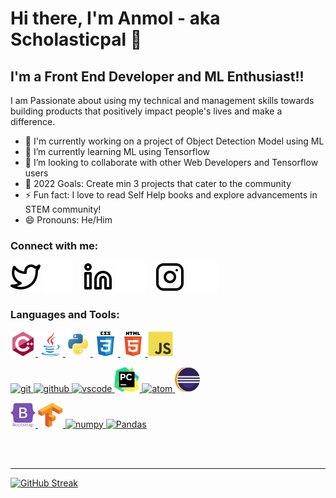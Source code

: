 

<!--
**Scholasticpal/Scholasticpal** is a ✨ _special_ ✨ repository because its `README.md` (this file) appears on your GitHub profile.

Here are some ideas to get you started:

- 🔭 I’m currently working on ...
- 🌱 I’m currently learning ...
- 👯 I’m looking to collaborate on ...
- 🤔 I’m looking for help with ...
- 💬 Ask me about ...
- 📫 How to reach me: ...
- 😄 Pronouns: ...
- ⚡ Fun fact: ...
-->

# Hi there, I'm Anmol - aka Scholasticpal 👋 



## I'm a Front End Developer and ML Enthusiast!!

I am Passionate about using my technical and management
skills towards building products that positively impact people's
lives and make a difference.

- 🔭 I'm currently working on a project of Object Detection Model using ML
- 🌱 I’m currently learning ML using Tensorflow
- 👯 I’m looking to collaborate with other Web Developers and Tensorflow users
- 🥅 2022 Goals: Create min 3 projects that cater to the community
- ⚡ Fun fact: I love to read Self Help books and explore advancements in STEM community!
- 😄 Pronouns: He/Him

### Connect with me:


[![website](./img/twitter-light.svg)](https://twitter.com/AnmolGa46309921#gh-light-mode-only)
[![website](./img/twitter-dark.svg)](https://twitter.com/AnmolGa46309921#gh-dark-mode-only)
&nbsp;&nbsp;
[![website](./img/linkedin-light.svg)](https://www.linkedin.com/in/anmol-garg-790516203/#gh-light-mode-only)
[![website](./img/linkedin-dark.svg)](https://www.linkedin.com/in/anmol-garg-790516203/#gh-dark-mode-only )
&nbsp;&nbsp;
[![website](./img/instagram-light.svg)](https://www.instagram.com/anmol_garg2001/#gh-light-mode-only)
[![website](./img/instagram-dark.svg)](https://www.instagram.com/anmol_garg2001/#gh-dark-mode-only)

### Languages and Tools:

<p align="left"> 

<a href="https://www.geeksforgeeks.org/c-plus-plus/" target="_blank"> <img src="https://raw.githubusercontent.com/devicons/devicon/master/icons/cplusplus/cplusplus-original.svg" alt="cplusplus" width="40" height="40"/> </a> <a href="https://www.java.com" target="_blank"> <img src="https://raw.githubusercontent.com/devicons/devicon/master/icons/java/java-original.svg" alt="java" width="40" height="40"/> </a> <a href="https://www.python.org" target="_blank"> <img src="https://raw.githubusercontent.com/devicons/devicon/master/icons/python/python-original.svg" alt="python" width="40" height="40"/> </a>  <a href="https://www.w3schools.com/css/" target="_blank"> <img src="https://raw.githubusercontent.com/devicons/devicon/master/icons/css3/css3-original-wordmark.svg" alt="css3" width="40" height="40"/> </a> <a href="https://developer.mozilla.org/en-US/docs/Web/HTML" target="_blank"> <img src="https://raw.githubusercontent.com/devicons/devicon/master/icons/html5/html5-original-wordmark.svg" alt="html5" width="40" height="40"/> </a> <a href="https://developer.mozilla.org/en-US/docs/Web/JavaScript" target="_blank"> <img src="https://raw.githubusercontent.com/devicons/devicon/master/icons/javascript/javascript-original.svg" alt="javascript" width="40" height="40"/> </a>


<a href="https://git-scm.com/" target="_blank"> <img src="https://cdn.jsdelivr.net/gh/devicons/devicon/icons/git/git-original.svg" alt="git" width="40" height="40" /> </a><a href="https://github.com/about" target="_blank"> <img src="https://user-images.githubusercontent.com/3369400/139447912-e0f43f33-6d9f-45f8-be46-2df5bbc91289.png" alt="github" width="40" height="40"/> </a> <a href="https://code.visualstudio.com/" target="_blank"> <img src="https://cdn.jsdelivr.net/gh/devicons/devicon/icons/vscode/vscode-original.svg" alt="vscode" width="40" height="40"/> </a>  <a href="https://www.jetbrains.com/pycharm/" target="_blank"> <img src="https://github.com/Scholasticpal/Scholasticpal/blob/main/Lang_tool%20images/pycharm.svg" alt="pycharm" width="40" height="40"/> </a>  <a href="https://atom.io/" target="_blank"> <img src="https://cdn.jsdelivr.net/gh/devicons/devicon/icons/atom/atom-original.svg" alt="atom" width="40" height="40"/> </a>  <a href="https://www.eclipse.org/" target="_blank"> <img src="https://github.com/Scholasticpal/Scholasticpal/blob/main/Lang_tool%20images/eclipse.svg" alt="eclipse" width="40" height="40"/> </a>
 

<a href="https://getbootstrap.com" target="_blank"> <img src="https://raw.githubusercontent.com/devicons/devicon/master/icons/bootstrap/bootstrap-plain-wordmark.svg" alt="bootstrap" width="40" height="40"/> </a> <a href="https://www.tensorflow.org/" target="_blank"> <img src="https://github.com/Scholasticpal/Scholasticpal/blob/main/Lang_tool%20images/tensorflow-icon.svg" alt="tensorflow" width="40" height="40"/> </a>  <a href="https://numpy.org/" target="_blank"> <img src="https://cdn.jsdelivr.net/gh/devicons/devicon/icons/numpy/numpy-original.svg" alt="numpy" width="40" height="40"/> </a> <a href="https://pandas.pydata.org/" target="_blank"> <img src="https://cdn.jsdelivr.net/gh/devicons/devicon/icons/pandas/pandas-original.svg" alt="Pandas" width="40" height="40"/> </a>


<br />
<br />

---




 [![GitHub Streak](http://github-readme-streak-stats.herokuapp.com?user=Scholasticpal&theme=tokyonight_duo&fire=D825DD)](https://git.io/streak-stats)
